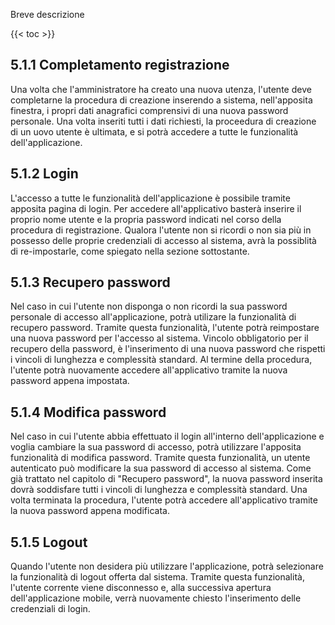 Breve descrizione

{{< toc >}}

## 5.1.1 Completamento registrazione
Una volta che l'amministratore ha creato una nuova utenza, l'utente deve completarne la procedura di creazione inserendo a sistema, nell'apposita finestra, i propri dati anagrafici comprensivi di una nuova password personale. 
Una volta inseriti tutti i dati richiesti, la proceedura di creazione di un uovo utente è ultimata, e si potrà accedere a tutte le funzionalità dell'applicazione.

## 5.1.2 Login
L'accesso a tutte le funzionalità dell'applicazione è possibile tramite apposita pagina di login. Per accedere all'applicativo basterà inserire il proprio nome utente e la propria password indicati nel corso della procedura di registrazione. Qualora l'utente non si ricordi o non sia più in possesso delle proprie credenziali di accesso al sistema, avrà la possiblità di re-impostarle, come spiegato nella sezione sottostante. 

## 5.1.3 Recupero password
Nel caso in cui l'utente non disponga o non ricordi la sua password personale di accesso all'applicazione, potrà utilizare la funzionalità di recupero password.
Tramite questa funzionalità, l'utente potrà reimpostare una nuova password per l'accesso al sistema.
Vincolo obbligatorio per il recupero della password, è l'inserimento di una nuova password che rispetti i vincoli di lunghezza e complessità standard.
Al termine della procedura, l'utente potrà nuovamente accedere all'applicativo tramite la nuova password appena impostata.


## 5.1.4 Modifica password
Nel caso in cui l'utente abbia effettuato il login all'interno dell'applicazione e voglia cambiare la sua password di accesso, potrà utilizzare l'apposita funzionalità di modifica password.
Tramite questa funzionalità, un utente autenticato può modificare la sua password di accesso al sistema.
Come già trattato nel capitolo di "Recupero password", la nuova password inserita dovrà soddisfare tutti i vincoli di lunghezza e complessità standard.
Una volta terminata la procedura, l'utente potrà accedere all'applicativo tramite la nuova password appena modificata.

## 5.1.5 Logout
Quando l'utente non desidera più utilizzare l'applicazione, potrà selezionare la funzionalità di logout offerta dal sistema.
Tramite questa funzionalità, l'utente corrente viene disconnesso e, alla successiva apertura dell'applicazione mobile, verrà nuovamente chiesto l'inserimento delle credenziali di login.


